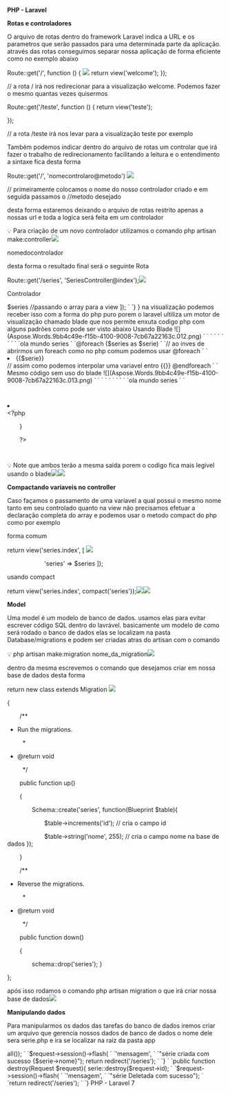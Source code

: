  

**PHP - Laravel** 

**Rotas e controladores**

O arquivo de rotas dentro do framework Laravel indica a URL e os parametros que serão passados para uma determinada parte da aplicação. através das rotas conseguimos separar nossa aplicação de forma eficiente como no exemplo abaixo

Route::get('/', function () {  ![](Aspose.Words.9bb4c49e-f15b-4100-9008-7cb67a22163c.001.png)   return view('welcome'); }); 

// a rota / irá nos redirecionar para a visualização welcome. Podemos fazer o mesmo quantas vezes quisermos 

Route::get('/teste', function () {     return view('teste'); 

}); 

// a rota /teste irá nos levar para a visualização teste por exemplo

Também podemos indicar dentro do arquivo de rotas um controlar que irá fazer o trabalho de redirecionamento facilitando a leitura e o entendimento a sintaxe fica desta forma

Route::get('/', 'nomecontrolaro@metodo') ![](Aspose.Words.9bb4c49e-f15b-4100-9008-7cb67a22163c.002.png)

// primeiramente colocamos o nome do nosso controlador criado e em seguida passamos o  //metodo desejado

desta forma estaremos deixando o arquivo de rotas restrito apenas a nossas url e toda a logica será feita em um controlador

💡 Para criação de um novo controlador utilizamos o comando php artisan make:controller![](Aspose.Words.9bb4c49e-f15b-4100-9008-7cb67a22163c.003.png)

nomedocontrolador

desta forma o resultado final será o seguinte Rota

Route::get('/series', 'SeriesController@index');![](Aspose.Words.9bb4c49e-f15b-4100-9008-7cb67a22163c.004.png)

Controlador

<?php ![](Aspose.Words.9bb4c49e-f15b-4100-9008-7cb67a22163c.005.png)

namespace App\Http\Controllers; use Illuminate\Http\Request; 

class SeriesController extends Controller { 

`    `public function index(){ 

`        `return view('welcome'); 

`    `} 

}

💡 Atenção a partir da versão 7.0 do laravel é necessário fazer uma configuração para que![](Aspose.Words.9bb4c49e-f15b-4100-9008-7cb67a22163c.006.png)

essa chamada funcione sem maiores problemas você pode encontrar como fazer essa [configuração neste link https://mazer.dev/pt-br/laravel/erros/como-corrigir-o-erro-target- class-does-not-exist-no-laravel-8/](https://mazer.dev/pt-br/laravel/erros/como-corrigir-o-erro-target-class-does-not-exist-no-laravel-8/)

![](Aspose.Words.9bb4c49e-f15b-4100-9008-7cb67a22163c.007.png)Desta forma a chamada para uma visualização está sendo feita pelo controlador por hora estamos apenas chamando a view padrão do laravel porem iremos alterar isso logo![](Aspose.Words.9bb4c49e-f15b-4100-9008-7cb67a22163c.008.png)

**View(s)**

View são as visualizações de nossa aplicação elas são acessadas e criadas dentro da pasta resources→views dentro dela podemos criar qualquer pagina de visualização que desejarmos como por exemplo uma pagina criada series. para isso utilizamos o blade que iremos explicar mais a frente

e passamos para nosso controlador para retornar a visualização da seguinte forma

class SeriesController extends Controller { ![](Aspose.Words.9bb4c49e-f15b-4100-9008-7cb67a22163c.009.png)

`    `public function index(){ 

`        `return view('series/index');     } 

}

**Passando variaveis para uma view**

Para enviarmos uma variavel para dentro de uma visualização é bastante simples iremos ultilizar nosso controlador e dentro do paramentro return view iremos passar a variavel que desejamos enviar para nossa visualização no exemplo abaixo criamos um array com algumas series e as passamos para nossa view index

class SeriesController extends Controller { ![](Aspose.Words.9bb4c49e-f15b-4100-9008-7cb67a22163c.010.png)

public function index(){ 

`        `$series = [ 

`            `'lost', 

`            `'Demolidor', 

`            `'The walking dead'  ![](Aspose.Words.9bb4c49e-f15b-4100-9008-7cb67a22163c.011.png)       ]; 

`     `//array de series 

`        `return view('series.index', [ 

`            `'series' => $series //passando o array para a view         ]); 

`    `} 

}

na visualização podemos receber isso com a forma do php puro porem o laravel ultiliza um motor de visualização chamado blade que nos permite enxuta codigo php com alguns padrões como pode ser visto abaixo 

Usando Blade

<!DOCTYPE html> ![](Aspose.Words.9bb4c49e-f15b-4100-9008-7cb67a22163c.012.png)

<html lang="pt-br"> 

`  `<head> 

`    `<title>Controle de Series</title>     <meta charset="utf-8"> 

`  `</head> 

`  `<body> 

`    `ola mundo series 

`    `@foreach ($series as $serie) 

`   `// ao inves de abrirmos um foreach como no php comum podemos usar @foreach 

`        `<li>{{$serie}}</li> // assim como podemos interpolar uma variavel entro {{}}     @endforeach 

`  `</body> </html>

Mesmo código sem uso do blade

<!DOCTYPE html> ![](Aspose.Words.9bb4c49e-f15b-4100-9008-7cb67a22163c.013.png)

<html lang="pt-br"> 

`  `<head> 

`    `<title>Controle de Series</title>     <meta charset="utf-8"> 

`  `</head> 

`  `<body> 

`    `ola mundo series 

`   `<?php 

`     `foreach($series as $serie) {  ![](Aspose.Words.9bb4c49e-f15b-4100-9008-7cb67a22163c.014.png)   ?> 

`     `<li><?php echo $serie ?></li>     <?php 

`    `} 

`    `?> 

`  `</body> </html>

💡 Note que ambos terão a mesma saída porem o  codigo fica mais legivel usando o blade![](Aspose.Words.9bb4c49e-f15b-4100-9008-7cb67a22163c.015.png)![](Aspose.Words.9bb4c49e-f15b-4100-9008-7cb67a22163c.016.png)

**Compactando variaveis no controller**

Caso façamos o passamento de uma variavel a qual possui o mesmo nome tanto em seu controlado quanto na view não precisamos efetuar a declaração completa do array e podemos usar o metodo compact do php como por exemplo

forma comum 

return view('series.index', [ ![](Aspose.Words.9bb4c49e-f15b-4100-9008-7cb67a22163c.017.png)

`            `'series' => $series         ]);

usando compact

return view('series.index', compact('series'));![](Aspose.Words.9bb4c49e-f15b-4100-9008-7cb67a22163c.018.png)![](Aspose.Words.9bb4c49e-f15b-4100-9008-7cb67a22163c.019.png)

**Model** 

Uma model é um modelo de banco de dados. usamos elas para evitar escrever código SQL dentro do lavrável. basicamente um modelo de como será rodado o banco de dados elas se localizam na pasta Database/migrations e podem ser criadas atras do artisan com o comando

💡 php artisan make:migration nome\_da\_migration![](Aspose.Words.9bb4c49e-f15b-4100-9008-7cb67a22163c.020.png)

dentro da mesma escrevemos o comando que desejamos criar em nossa base de dados desta forma

return new class extends Migration ![](Aspose.Words.9bb4c49e-f15b-4100-9008-7cb67a22163c.021.png)

{ 

`    `/\*\* 

* Run the migrations. 

`     `\* 

* @return void 

`     `\*/ 

`    `public function up() 

`    `{ 

`        `Schema::create('series', function(Blueprint $table){ 

`            `$table->increments('id'); // cria o campo id 

`            `$table->string('nome', 255); // cria o campo nome na base de dados         }); 

`    `} 

`    `/\*\* 

* Reverse the migrations. 

`     `\* 

* @return void 

`     `\*/ 

`    `public function down() 

`    `{ 

`        `schema::drop('series');     } 

};

após isso rodamos o comando php artisan migration o que irá criar nossa base de dados![](Aspose.Words.9bb4c49e-f15b-4100-9008-7cb67a22163c.022.png)

**Manipulando dados** 

Para manipularmos os dados das tarefas do banco de dados iremos criar um arquivo que gerencia nossos dados de banco de dados o nome dele sera serie.php e ira se localizar na raiz da pasta app

<?php ![](Aspose.Words.9bb4c49e-f15b-4100-9008-7cb67a22163c.023.png)

namespace App; 

use Illuminate\Database\Eloquent\Model; 

class Serie extends Model { 

public $timestamps = false; protected $fillable = ['nome']; 

}![](Aspose.Words.9bb4c49e-f15b-4100-9008-7cb67a22163c.024.png)

**controler**

exemplo de controler com os metodos de adicionar e retirar serie enviando mensagem de sucesso

public function store(SeriesFormRequest $request){ ![](Aspose.Words.9bb4c49e-f15b-4100-9008-7cb67a22163c.025.png)

`        `$serie = serie::create($request->all()); 

`        `$request->session()->flash( 

`         `'mensagem', 

`         `"série criada com sucesso {$serie->nome}");         return redirect('/series'); 

`    `} 

`    `public function destroy(Request $request){         serie::destroy($request->id); 

`        `$request->session()->flash( 

`            `'mensagem', 

`            `"série Deletada com sucesso"); 

`           `return redirect('/series'); 

`    `} 
PHP - Laravel 7
